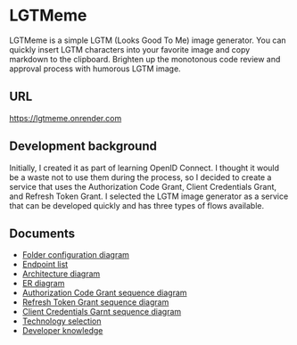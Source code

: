 # LGTMeme
LGTMeme is a simple LGTM (Looks Good To Me) image generator. You can quickly insert LGTM characters into your favorite image and copy markdown to the clipboard. Brighten up the monotonous code review and approval process with humorous LGTM image.

## URL
https://lgtmeme.onrender.com

## Development background
Initially, I created it as part of learning OpenID Connect. I thought it would be a waste not to use them during the process, so I decided to create a service that uses the Authorization Code Grant, Client Credentials Grant, and Refresh Token Grant. I selected the LGTM image generator as a service that can be developed quickly and has three types of flows available.

## Documents
- [Folder configuration diagram](https://github.com/ucho456job/lgtmeme/blob/develop/document/folder_configuration.md)
- [Endpoint list](https://github.com/ucho456job/lgtmeme/blob/develop/document/endpoint.md)
- [Architecture diagram](https://github.com/ucho456job/lgtmeme/blob/develop/document/architecture.md)
- [ER diagram](https://github.com/ucho456job/lgtmeme/blob/develop/document/er.md)
- [Authorization Code Grant sequence diagram](https://github.com/ucho456job/lgtmeme/blob/develop/document/authorization_code_grant_flow.md)
- [Refresh Token Grant sequence diagram](https://github.com/ucho456job/lgtmeme/blob/develop/document/refresh_token_grant_flow.md)
- [Client Credentials Garnt sequence diagram](https://github.com/ucho456job/lgtmeme/blob/develop/document/client_credentials_grant_flow.md)
- [Technology selection](https://github.com/ucho456job/lgtmeme/blob/develop/document/Technology_selection.md)
- [Developer knowledge](https://github.com/ucho456job/lgtmeme/blob/develop/document/developer_knowledge.md)
